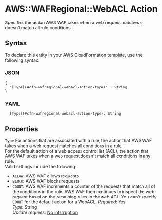 # AWS::WAFRegional::WebACL Action<a name="aws-properties-wafregional-webacl-action"></a>

Specifies the action AWS WAF takes when a web request matches or doesn't match all rule conditions\. 

## Syntax<a name="aws-properties-wafregional-webacl-action-syntax"></a>

To declare this entity in your AWS CloudFormation template, use the following syntax:

### JSON<a name="aws-properties-wafregional-webacl-action-syntax.json"></a>

```
{
  "[Type](#cfn-wafregional-webacl-action-type)" : String
}
```

### YAML<a name="aws-properties-wafregional-webacl-action-syntax.yaml"></a>

```
  [Type](#cfn-wafregional-webacl-action-type): String
```

## Properties<a name="aws-properties-wafregional-webacl-action-properties"></a>

`Type`  <a name="cfn-wafregional-webacl-action-type"></a>
For actions that are associated with a rule, the action that AWS WAF takes when a web request matches all conditions in a rule\.  
For the default action of a web access control list \(ACL\), the action that AWS WAF takes when a web request doesn't match all conditions in any rule\.   
Valid settings include the following:  
+  `ALLOW`: AWS WAF allows requests
+  `BLOCK`: AWS WAF blocks requests
+  `COUNT`: AWS WAF increments a counter of the requests that match all of the conditions in the rule\. AWS WAF then continues to inspect the web request based on the remaining rules in the web ACL\. You can't specify `COUNT` for the default action for a WebACL\.
*Required*: Yes  
*Type*: String  
*Update requires*: [No interruption](https://docs.aws.amazon.com/AWSCloudFormation/latest/UserGuide/using-cfn-updating-stacks-update-behaviors.html#update-no-interrupt)